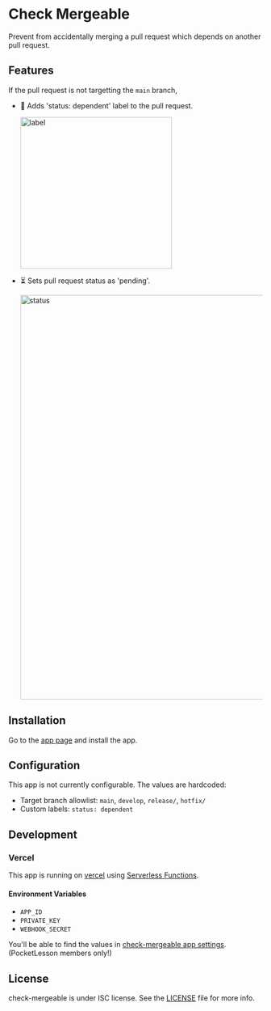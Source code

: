 # Check Mergeable

Prevent from accidentally merging a pull request which depends on another pull request.

## Features

If the pull request is not targetting the `main` branch,

* 🔖 Adds 'status: dependent' label to the pull request.

    <img width="300" alt="label" src="https://user-images.githubusercontent.com/931655/130362351-651d99f7-b62e-4988-bfba-079cec720dd3.png">

* ⏳ Sets pull request status as 'pending'.

    <img width="800" alt="status" src="https://user-images.githubusercontent.com/931655/130361943-90114c4d-31a5-4c3a-8396-3b34ef2ab3cc.png">

## Installation

Go to the [app page](https://github.com/apps/check-mergeable) and install the app.

## Configuration

This app is not currently configurable. The values are hardcoded:

* Target branch allowlist: `main`, `develop`, `release/`, `hotfix/`
* Custom labels: `status: dependent`

## Development

### Vercel

This app is running on [vercel](https://vercel.com/) using [Serverless Functions](https://vercel.com/docs/serverless-functions/introduction).

#### Environment Variables

* `APP_ID`
* `PRIVATE_KEY`
* `WEBHOOK_SECRET`

You'll be able to find the values in [check-mergeable app settings](https://github.com/organizations/pocketlesson/settings/apps/check-mergeable). (PocketLesson members only!)

## License

check-mergeable is under ISC license. See the [LICENSE](LICENSE) file for more info.
